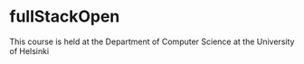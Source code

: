 # fullStackOpen
This course is held at the Department of Computer Science at the University of Helsinki
